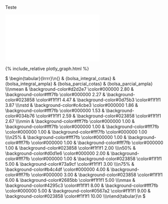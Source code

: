 Teste

![Teste](plotly_graph.html)


{% include_relative plotly_graph.html %}

$ \\begin{tabular}{lrrrr}\n{} & {bolsa_integral_cotas} & {bolsa_integral_ampla} & {bolsa_parcial_cotas} & {bolsa_parcial_ampla} \\\\\nmean & \\background-color#d2d2e7 \\color#000000 2.80 & \\background-color#fff7fb \\color#000000 2.27 & \\background-color#023858 \\color#f1f1f1 4.47 & \\background-color#0d75b3 \\color#f1f1f1 3.87 \\\\\nstd & \\background-color#c4cbe3 \\color#000000 1.86 & \\background-color#fff7fb \\color#000000 1.53 & \\background-color#034b76 \\color#f1f1f1 2.59 & \\background-color#023858 \\color#f1f1f1 2.67 \\\\\nmin & \\background-color#fff7fb \\color#000000 1.00 & \\background-color#fff7fb \\color#000000 1.00 & \\background-color#fff7fb \\color#000000 1.00 & \\background-color#fff7fb \\color#000000 1.00 \\\\\n25% & \\background-color#fff7fb \\color#000000 1.00 & \\background-color#fff7fb \\color#000000 1.00 & \\background-color#fff7fb \\color#000000 1.00 & \\background-color#023858 \\color#f1f1f1 2.00 \\\\\n50% & \\background-color#d0d1e6 \\color#000000 2.00 & \\background-color#fff7fb \\color#000000 1.00 & \\background-color#023858 \\color#f1f1f1 5.00 & \\background-color#73a9cf \\color#f1f1f1 3.00 \\\\\n75% & \\background-color#b4c4df \\color#000000 4.00 & \\background-color#fff7fb \\color#000000 3.00 & \\background-color#023858 \\color#f1f1f1 6.00 & \\background-color#2685bb \\color#f1f1f1 5.00 \\\\\nmax & \\background-color#4295c3 \\color#f1f1f1 8.00 & \\background-color#fff7fb \\color#000000 5.00 & \\background-color#0567a2 \\color#f1f1f1 9.00 & \\background-color#023858 \\color#f1f1f1 10.00 \\\\\n\\end{tabular}\n $
